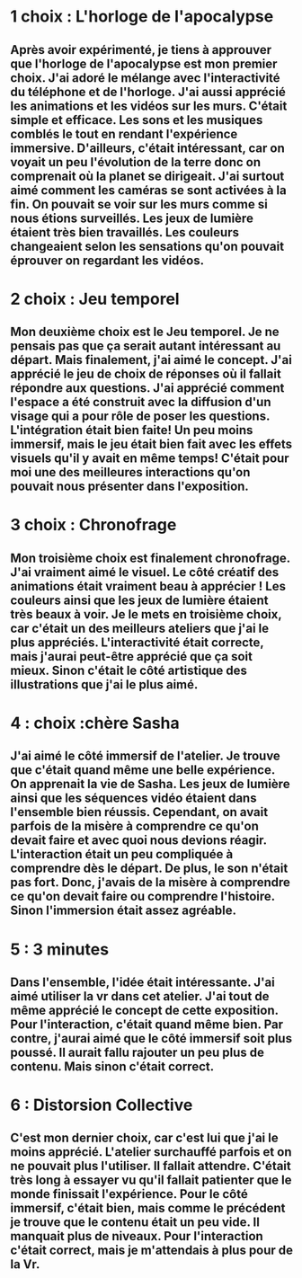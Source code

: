 
# 1 choix : L'horloge de l'apocalypse

## Après avoir expérimenté, je tiens à approuver que l'horloge de l'apocalypse est  mon premier choix. J'ai adoré le mélange avec l'interactivité du téléphone et de l'horloge. J'ai aussi apprécié les animations et les vidéos sur les murs. C'était simple et efficace. Les sons et les musiques  comblés le tout en  rendant l'expérience  immersive. D'ailleurs, c'était intéressant, car on voyait un peu l'évolution de la terre donc on comprenait où la planet se dirigeait. J'ai surtout aimé comment les caméras se sont activées à la fin. On pouvait se voir sur les murs comme si nous étions surveillés. Les jeux de lumière étaient très bien travaillés. Les couleurs changeaient selon les sensations qu'on pouvait éprouver on regardant les vidéos.


# 2 choix : Jeu temporel


## Mon deuxième choix est le Jeu temporel. Je ne pensais pas que ça serait autant intéressant au départ. Mais finalement, j'ai aimé le concept. J'ai apprécié le jeu de choix de réponses où  il fallait répondre aux questions. J'ai apprécié comment l'espace a été construit avec la diffusion d'un visage qui a pour rôle de poser les questions.  L'intégration était bien faite! Un peu moins immersif, mais le jeu était bien fait avec les effets visuels qu'il y avait en même temps! C'était pour moi une des meilleures interactions qu'on pouvait nous présenter dans l'exposition.


# 3 choix : Chronofrage

## Mon troisième choix est finalement chronofrage. J'ai vraiment aimé le visuel. Le côté créatif des animations était vraiment beau à apprécier ! Les couleurs ainsi que les jeux de lumière étaient très beaux à voir. Je le mets en troisième choix, car c'était un des meilleurs ateliers que j'ai le plus appréciés. L'interactivité était correcte, mais j'aurai peut-être apprécié que ça soit mieux. Sinon c'était le côté artistique des illustrations que j'ai le plus aimé.


# 4 : choix :chère Sasha

## J'ai aimé le côté immersif de l'atelier. Je trouve que c'était quand même une belle expérience. On apprenait la vie de Sasha. Les jeux de lumière ainsi que les séquences vidéo étaient dans l'ensemble bien réussis. Cependant, on avait parfois de la misère à comprendre ce qu'on devait faire et avec quoi nous devions réagir. L'interaction était un peu compliquée à comprendre dès le départ. De plus, le son n'était pas fort. Donc, j'avais de la misère à comprendre ce qu'on devait faire ou  comprendre l'histoire. Sinon l'immersion était assez agréable.


# 5 : 3 minutes

## Dans l'ensemble, l'idée était intéressante. J'ai aimé utiliser la vr dans cet atelier. J'ai tout de même apprécié le concept de cette exposition. Pour l'interaction, c'était quand même bien. Par contre, j'aurai aimé que le côté immersif soit plus poussé. Il aurait fallu rajouter un peu plus de contenu. Mais sinon c'était correct.


# 6 : Distorsion Collective

## C'est mon dernier choix, car c'est lui que j'ai le moins apprécié. L'atelier  surchauffé parfois et on ne pouvait plus l'utiliser. Il fallait attendre. C'était très long à essayer vu qu'il fallait patienter que le monde finissait l'expérience. Pour le côté  immersif, c'était bien, mais comme le précédent je trouve que le contenu était un peu vide. Il manquait plus de niveaux. Pour l'interaction c'était correct, mais je m'attendais à plus pour de la Vr.
